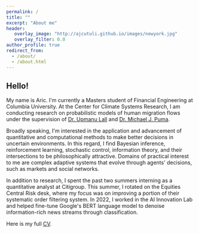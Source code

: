 ```yaml
---
permalink: /
title: ""
excerpt: "About me"
header:
   overlay_image: "http://ajcutuli.github.io/images/newyork.jpg"
   overlay_filter: 0.0
author_profile: true
redirect_from: 
  - /about/
  - /about.html 
---
```


**Hello!**
---
My name is Aric. I'm currently a Masters student of Financial Engineering at Columbia University. At the Center for Climate Systems Research, I am conducting research on probabilistic models of human migration flows under the supervision of [Dr. Upmanu Lall](http://www.columbia.edu/~ula2/) and [Dr. Michael J. Puma](https://people.climate.columbia.edu/users/profile/michael-joseph-puma).

Broadly speaking, I'm interested in the application and advancement of quantitative and computational methods to make better decisions in uncertain environments. In this regard, I find Bayesian inference, reinforcement learning, stochastic control, information theory, and their intersections to be philosophically attractive. Domains of practical interest to me are complex adaptive systems that evolve through agents' decisions, such as markets and social networks.

In addition to research, I spent the past two summers interning as a quantitative analyst at Citigroup. This summer, I rotated on the Equities Central Risk desk, where my focus was on improving a portion of their systematic order filtering system. In 2022, I worked in the AI Innovation Lab and helped fine-tune Google's BERT language model to denoise information-rich news streams through classification.

Here is my full [CV](/files/Aric_Cutuli_CV.pdf).
